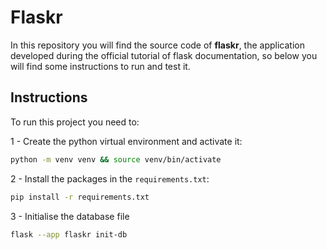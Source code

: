 # Flaskr

In this repository you will find the source code of **flaskr**, the
application developed during the official tutorial of flask documentation,
so below you will find some instructions to run and test it.


## Instructions

To run this project you need to:

1 - Create the python virtual environment and activate it:

```sh
python -m venv venv && source venv/bin/activate
```

2 - Install the packages in the `requirements.txt`:

```sh
pip install -r requirements.txt
```

3 - Initialise the database file

```sh
flask --app flaskr init-db
```
